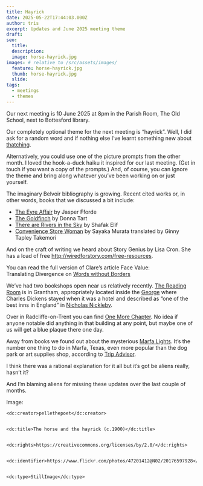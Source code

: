 ```yaml
---
title: Hayrick
date: 2025-05-22T17:44:03.000Z
author: tris
excerpt: Updates and June 2025 meeting theme
draft: 
seo:
  title:
  description:
  image: horse-hayrick.jpg
images: # relative to /src/assets/images/
  feature: horse-hayrick.jpg
  thumb: horse-hayrick.jpg
  slide:
tags:
  - meetings
  - themes
---
```


Our next meeting is 10 June 2025 at 8pm in the Parish Room, The Old School, next to Bottesford library. 

Our completely optional theme for the next meeting is “hayrick”. Well, I did ask for a random word and if nothing else I’ve learnt something new about [thatching](https://thatchinginfo.com/thatching-ricks-stacks-in-britain).

Alternatively, you could use one of the picture prompts from the other month. I loved the hook-a-duck haiku it inspired for our last meeting. (Get in touch if you want a copy of the prompts.) And, of course, you can ignore the theme and bring along whatever you’ve been working on or just yourself.


The imaginary Belvoir bibliography is growing. Recent cited works or, in other words, books that we discussed a bit include:

- [The Eyre Affair](https://www.jasperfforde.com/subindex/tn1subindex.html) by Jasper Fforde
- [The Goldfinch](https://www.pulitzer.org/winners/donna-tartt) by Donna Tart 
- [There are Rivers in the Sky](https://www.penguin.co.uk/books/316776/there-are-rivers-in-the-sky-by-shafak-elif/9780241988749) by Shafak Elif
- [Convenience Store Woman](https://granta.com/products/convenience-store-woman) by Sayaka Murata translated by Ginny Tapley Takemori

And on the craft of writing we heard about Story Genius by Lisa Cron. She has a load of free http://wiredforstory.com/free-resources. 


You can read the full version of Clare’s article Face Value: Translating Divergence on [Words without Borders](https://wordswithoutborders.org/read/article/2025-02/face-value-translating-divergence-clare-richards)


We’ve had two bookshops open near us relatively recently. [The Reading Room](https://the-reading-room-grantham.square.site) is in Grantham, appropriately located inside the [George](https://www.granthamcivicsociety.co.uk/charles-dickens) where Charles Dickens stayed when it was a hotel and described as “one of the best inns in England” in [Nicholas Nickleby](https://standardebooks.org/ebooks/charles-dickens/nicholas-nickleby).

Over in Radcliffe-on-Trent you can find [One More Chapter](https://www.onemorechapter.shop). No idea if anyone notable did anything in that building at any point, but maybe one of us will get a blue plaque there one day. 

Away from books we found out about the mysterious [Marfa Lights](https://www.cityofmarfa.com/visit/page/marfa-lights). It’s the number one thing to do in Marfa, Texas, even more popular than the dog park or art supplies shop, according to [Trip Advisor](https://www.tripadvisor.com/Attractions-g56230-Activities-Marfa_Texas.html).


I think there was a rational explanation for it all but it’s got be aliens really, hasn’t it? 


And I’m blaming aliens for missing these updates over the last couple of months. 

Image:

<attribution xmlns:dc="http://purl.org/dc/elements/1.1/">


	<dc:creator>pellethepoet</dc:creator>


	<dc:title>The horse and the hayrick (c.1900)</dc:title>


	<dc:rights>https://creativecommons.org/licenses/by/2.0/</dc:rights>


	<dc:identifier>https://www.flickr.com/photos/47201412@N02/20176597928</dc:identifier>


	<dc:type>StillImage</dc:type>


</attribution>